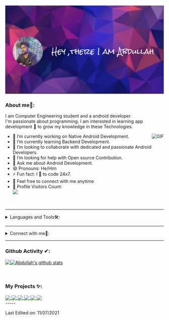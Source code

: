 [![ProfileBanner](https://github.com/MdAbdullahAlMahmud/MdAbdullahAlMahmud/blob/main/Capture.JPG)](https://sites.google.com/diu.edu.bd/mdabdullahalmahmud/home)

### About me🧑:
I am Computer Engineering student and a android developer.<br/>
I'm passionate about programming.
I am interested in learning app development 💖 to grow my knowledge in these Technologies.




<img align="right" alt="GIF" src="https://media.giphy.com/media/836HiJc7pgzy8iNXCn/giphy.gif" />

- 🔭 I’m currently working on Native Android Development.
- 🌱 I’m currently learning Backend Development.
- 👯 I’m looking to collaborate with dedicated and passionate Android Developers.
- 🤔 I’m looking for help with Open source Contribution.
- 💬 Ask me about Android Development.
- 😄 Pronouns: He/Him
- ⚡ Fun fact: I 💖 to code 24x7.
- 🤝 Feel free to connect with me anytime
- 🎢 Profile Visitors Count:  
![](https://visitor-badge.glitch.me/badge?page_id=MdAbdullahALMahmud.MdAbdullahALMahmud)

<br/>

---

<details>
<summary>
Languages and Tools🛠:
</summary>
  <br/>
  
  <code> <img height="50" src="https://www.vectorlogo.zone/logos/java/java-ar21.svg"> </code>
  <code><img height="50" src="https://github.com/uannabi/-/blob/master/resource/git.svg"></code>
  <code> <img height="50" src="https://github.com/uannabi/-/blob/master/resource/python-icon.svg"> </code>
  <code> <img height="50" src="https://www.vectorlogo.zone/logos/mysql/mysql-ar21.svg"> </code>
  <code> <img height="50" src="https://www.vectorlogo.zone/logos/sqlite/sqlite-ar21.svg"> </code>
  <code> <img height="50" src="https://www.vectorlogo.zone/logos/android/android-ar21.svg"></code>
  <code> <img height="50" src="https://www.vectorlogo.zone/logos/android/c-ar21.svg"></code>
  <code> <img height="50" src="https://www.vectorlogo.zone/logos/android/xml-ar21.svg"></code>
  <code> <img height="50" src="https://www.vectorlogo.zone/logos/android/firebase-ar21.svg"></code>
  <code> <img height="50" src="https://www.vectorlogo.zone/logos/android/git-scm-ar21.svg"></code>
  <code> <img height="50" src="https://www.vectorlogo.zone/logos/android/github-ar21.svg"></code>
  <code> <img height="50" src="https://www.vectorlogo.zone/logos/android/figma-ar21.svg"></code>

  
  
</details>

---

<details>
<summary> Connect with me🤝: </summary>  

<br/>

<a href="https://t.me/Cypher_Codex">
  <img align="left" alt="Dave's Telegram" width="22px" src="https://web.telegram.org/img/logo_share.png" />
</a>

<a href="https://github.com/MdAbdullahAlMahmud">
  <img align="left" alt="Abdullah's Github" width="22px" src="https://upload.wikimedia.org/wikipedia/commons/thumb/a/ae/Github-desktop-logo-symbol.svg/1024px-Github-desktop-logo-symbol.svg.png" />
</a>

<a href="https://www.facebook.com/cypher.abdullah/">
  <img align="left" alt="Abdullah's Facebook" width="22px" src="https://facebookbrand.com/wp-content/uploads/2019/04/f_logo_RGB-Hex-Blue_512.png?w=512&h=512" />
</a>

<a href="https://twitter.com/AbdullahCypher">
  <img align="left" alt="Abdullah's Twitter" width="22px" src="https://cdn2.iconfinder.com/data/icons/metro-uinvert-dock/256/Twitter_NEW.png" />
</a>

<a href="https://www.linkedin.com/in/md-abdullah-al-mahmud-87b590175/">
  <img align="left" alt="Abdullah's Linkdein" width="22px" src="https://cdn3.iconfinder.com/data/icons/inficons/512/linkedin.png" />
</a>

<br/>

</details>

---

### Github Activity ✔:

<a href="https://github.com/MdAbdullahAlMahmud">
  <img align="left" src="https://github-readme-stats.vercel.app/api/top-langs?username=MdAbdullahAlMahmud&show_icons=true&theme=tokyonight&line_height=27" />
  </a>

<a href="https://github.com/MdAbdullahAlMahmud">
 <img align="center" src="https://github-readme-stats.vercel.app/api?username=MdAbdullahAlMahmud&show_icons=true&theme=tokyonight&line_height=27" alt="Abdullah's github stats"/>
</a>

<br/>
<br/>
<br/>

### My Projects ✨:
  
<a href="https://github.com/Davekibh/Background-generator">
  <img align="center" src="https://github-readme-stats.vercel.app/api/pin/?username=Davekibh&repo=Background-generator&theme=tokyonight" />
</a>

<a href="https://github.com/Davekibh/robofriends">
 <img align="center" src="https://github-readme-stats.vercel.app/api/pin/?username=Davekibh&repo=robofriends&theme=tokyonight" />
</a>

<a href="https://github.com/Davekibh/Picture-Sharing-app">
  <img align="center" src="https://github-readme-stats.vercel.app/api/pin/?username=Davekibh&repo=Picture-Sharing-app&theme=tokyonight" />
</a>

<a href="https://github.com/Davekibh/Chat-app">
 <img align="center" src="https://github-readme-stats.vercel.app/api/pin/?username=Davekibh&repo=Chat-app&theme=tokyonight" />
</a>

<a href="https://github.com/Davekibh/Quiz-App">
 <img align="center" src="https://github-readme-stats.vercel.app/api/pin/?username=Davekibh&repo=Quiz-App&theme=tokyonight" />
</a>

<a href="https://github.com/Davekibh/Quiz-Admin-App">
 <img align="center" src="https://github-readme-stats.vercel.app/api/pin/?username=Davekibh&repo=Quiz-Admin-App&theme=tokyonight" />
</a>




<div align="center">
  
</div>
-----

Last Edited on: 11/07/2021
